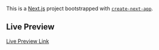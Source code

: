This is a [Next.js](https://nextjs.org/) project bootstrapped with [`create-next-app`](https://github.com/vercel/next.js/tree/canary/packages/create-next-app).


## Live Preview


[Live Preview Link](https://next-js-basic-learn.vercel.app/)


